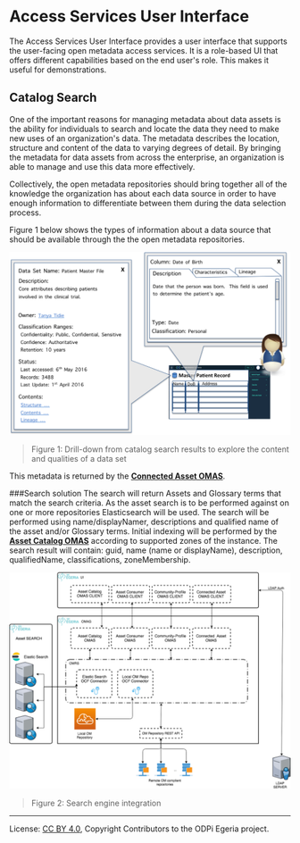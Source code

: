 <!-- SPDX-License-Identifier: Apache-2.0 -->

# Access Services User Interface

The Access Services User Interface provides a user interface that supports
the user-facing open metadata access services.  It is a role-based UI that
offers different capabilities based on the end user's role.  This makes it
useful for demonstrations.

## Catalog Search

One of the important reasons for managing metadata about data assets is the
ability for individuals to search and locate the data they need to make new uses
of an organization's data.
The metadata describes the location, structure and content of the data to
varying degrees of detail.
By bringing the metadata for data assets from across the enterprise,
an organization is able to manage and use this data more effectively.

Collectively, the open metadata repositories should bring together all of
the knowledge the organization has about each data source in order
to have enough information to differentiate between them during the data selection process.

Figure 1 below shows the types of information about a data source that should
be available through the the open metadata repositories. 
 
![Figure 1: Drill-down from catalog search results to explore the content and qualities of a data set](drilldown-of-metadata-entity-pharma.png)
> Figure 1: Drill-down from catalog search results to explore the content and qualities of a data set

This metadata is returned by the 
**[Connected Asset OMAS](../../../open-metadata-implementation/access-services/connected-asset/README.md)**.

###Search solution
The search will return Assets and Glossary terms that match the search criteria.
As the asset search is to be performed against on one or more repositories Elasticsearch will be used. 
The search will be performed using name/displayNamer, descriptions and qualified name of the asset and/or Glossary terms.
Initial indexing will be performed by the **[Asset Catalog OMAS](../../../open-metadata-implementation/access-services/asset-asset/README.md)** according to supported zones of the instance.
The search result will contain: guid, name (name or displayName), description, qualifiedName, classifications, zoneMembership.
    
![Figure 2: Search engine integration](docs/egeria-asset-search.png)
> Figure 2: Search engine integration

----
License: [CC BY 4.0](https://creativecommons.org/licenses/by/4.0/),
Copyright Contributors to the ODPi Egeria project.